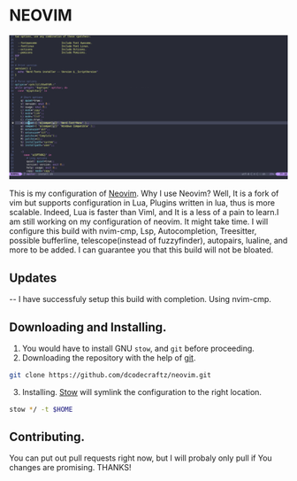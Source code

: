 # NEOVIM

![neovim image](./.nvim_config.png)

This is my configuration of [Neovim](https://neovim.io/). Why I use Neovim? Well, It is a fork of vim but supports configuration in Lua, Plugins written 
in lua, thus is more scalable. Indeed, Lua is faster than Viml, and It is a less of a pain to learn.I am still working on my configuration of neovim. It might take time. I will configure 
this build with nvim-cmp, Lsp, Autocompletion, Treesitter, possible bufferline, telescope(instead of fuzzyfinder), autopairs, lualine, and more to be added. I can 
guarantee you that this build will not be bloated. 

## Updates
-- I have successfuly setup this build with completion. Using nvim-cmp. 

## Downloading and Installing. 

1. You would have to install GNU `stow`, and `git` before proceeding. 
2. Downloading the repository with the help of [git](https://git-scm.com/).   
```bash
git clone https://github.com/dcodecraftz/neovim.git
```
3. Installing. 
[Stow](https://www.gnu.org/software/stow/) will symlink the configuration to the right location. 
```bash
stow */ -t $HOME
```
## Contributing. 
You can put out pull requests right now, but I will probaly only pull if You changes are promising. THANKS! 
